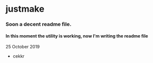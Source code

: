 # justmake
### Soon a decent readme file. 
#### In this moment the utility is working, now I'm writing the readme file

25 October 2019
- cekkr
